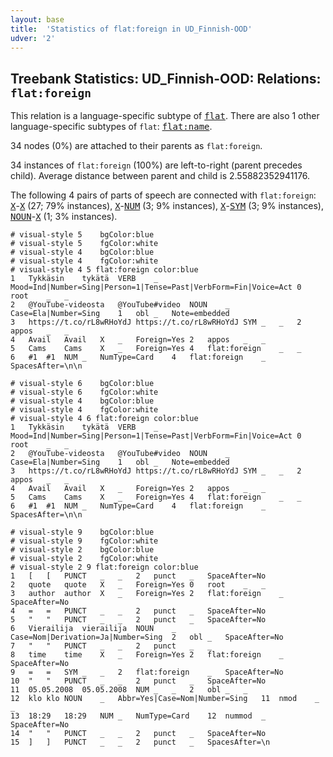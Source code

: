 ```yaml
---
layout: base
title:  'Statistics of flat:foreign in UD_Finnish-OOD'
udver: '2'
---
```


## Treebank Statistics: UD_Finnish-OOD: Relations: `flat:foreign`

This relation is a language-specific subtype of <tt><a href="fi_ood-dep-flat.html">flat</a></tt>.
There are also 1 other language-specific subtypes of `flat`: <tt><a href="fi_ood-dep-flat-name.html">flat:name</a></tt>.

34 nodes (0%) are attached to their parents as `flat:foreign`.

34 instances of `flat:foreign` (100%) are left-to-right (parent precedes child).
Average distance between parent and child is 2.55882352941176.

The following 4 pairs of parts of speech are connected with `flat:foreign`: <tt><a href="fi_ood-pos-X.html">X</a></tt>-<tt><a href="fi_ood-pos-X.html">X</a></tt> (27; 79% instances), <tt><a href="fi_ood-pos-X.html">X</a></tt>-<tt><a href="fi_ood-pos-NUM.html">NUM</a></tt> (3; 9% instances), <tt><a href="fi_ood-pos-X.html">X</a></tt>-<tt><a href="fi_ood-pos-SYM.html">SYM</a></tt> (3; 9% instances), <tt><a href="fi_ood-pos-NOUN.html">NOUN</a></tt>-<tt><a href="fi_ood-pos-X.html">X</a></tt> (1; 3% instances).


~~~ conllu
# visual-style 5	bgColor:blue
# visual-style 5	fgColor:white
# visual-style 4	bgColor:blue
# visual-style 4	fgColor:white
# visual-style 4 5 flat:foreign	color:blue
1	Tykkäsin	tykätä	VERB	_	Mood=Ind|Number=Sing|Person=1|Tense=Past|VerbForm=Fin|Voice=Act	0	root	_	_
2	@YouTube-videosta	@YouTube#video	NOUN	_	Case=Ela|Number=Sing	1	obl	_	Note=embedded
3	https://t.co/rL8wRHoYdJ	https://t.co/rL8wRHoYdJ	SYM	_	_	2	appos	_	_
4	Avail	Avail	X	_	Foreign=Yes	2	appos	_	_
5	Cams	Cams	X	_	Foreign=Yes	4	flat:foreign	_	_
6	#1	#1	NUM	_	NumType=Card	4	flat:foreign	_	SpacesAfter=\n\n

~~~


~~~ conllu
# visual-style 6	bgColor:blue
# visual-style 6	fgColor:white
# visual-style 4	bgColor:blue
# visual-style 4	fgColor:white
# visual-style 4 6 flat:foreign	color:blue
1	Tykkäsin	tykätä	VERB	_	Mood=Ind|Number=Sing|Person=1|Tense=Past|VerbForm=Fin|Voice=Act	0	root	_	_
2	@YouTube-videosta	@YouTube#video	NOUN	_	Case=Ela|Number=Sing	1	obl	_	Note=embedded
3	https://t.co/rL8wRHoYdJ	https://t.co/rL8wRHoYdJ	SYM	_	_	2	appos	_	_
4	Avail	Avail	X	_	Foreign=Yes	2	appos	_	_
5	Cams	Cams	X	_	Foreign=Yes	4	flat:foreign	_	_
6	#1	#1	NUM	_	NumType=Card	4	flat:foreign	_	SpacesAfter=\n\n

~~~


~~~ conllu
# visual-style 9	bgColor:blue
# visual-style 9	fgColor:white
# visual-style 2	bgColor:blue
# visual-style 2	fgColor:white
# visual-style 2 9 flat:foreign	color:blue
1	[	[	PUNCT	_	_	2	punct	_	SpaceAfter=No
2	quote	quote	X	_	Foreign=Yes	0	root	_	_
3	author	author	X	_	Foreign=Yes	2	flat:foreign	_	SpaceAfter=No
4	=	=	PUNCT	_	_	2	punct	_	SpaceAfter=No
5	"	"	PUNCT	_	_	2	punct	_	SpaceAfter=No
6	Vierailija	vierailija	NOUN	_	Case=Nom|Derivation=Ja|Number=Sing	2	obl	_	SpaceAfter=No
7	"	"	PUNCT	_	_	2	punct	_	_
8	time	time	X	_	Foreign=Yes	2	flat:foreign	_	SpaceAfter=No
9	=	=	SYM	_	_	2	flat:foreign	_	SpaceAfter=No
10	"	"	PUNCT	_	_	2	punct	_	SpaceAfter=No
11	05.05.2008	05.05.2008	NUM	_	_	2	obl	_	_
12	klo	klo	NOUN	_	Abbr=Yes|Case=Nom|Number=Sing	11	nmod	_	_
13	18:29	18:29	NUM	_	NumType=Card	12	nummod	_	SpaceAfter=No
14	"	"	PUNCT	_	_	2	punct	_	SpaceAfter=No
15	]	]	PUNCT	_	_	2	punct	_	SpacesAfter=\n

~~~



